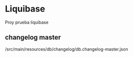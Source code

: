 # Liquibase

Proy prueba liquibase

## changelog master 

/src/main/resources/db/changelog/db.changelog-master.json